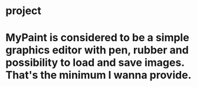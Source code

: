 # project
# MyPaint is considered to be a simple graphics editor with pen, rubber and possibility to load and save images. That's the minimum I wanna provide.
